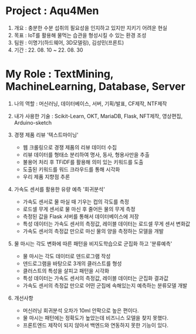 # Project : Aqu4Men
1. 개요 : 충분한 수분 섭취의 필요성을 인지하고 있지만 지키기 어려운 현실        
2. 목표 : IoT를 활용해 물먹는 습관을 형성시킬 수 있는 환경 조성
3. 팀원 : 이명기(하드웨어, 3D모델링), 김성민(프론트)
4. 기간 : 22. 08. 10 ~ 22. 08. 30

# My Role : TextMining, MachineLearning, Database, Server
1. 나의 역할 : 머신러닝, 데이터베이스, 서버, 기획/발표, CF제작, NTF제작

2. 내가 사용한 기술 : Scikit-Learn, OKT, MariaDB, Flask, NFT제작, 영상편집, Arduino-sketch

3. 경쟁 제품 리뷰 '텍스트마이닝'
    - 웹 크롤링으로 경쟁 제품의 리뷰 데이터 수집
    - 리뷰 데이터를 형태소 분리하여 명사, 동사, 형용사만을 추출
    - 불용어 처리 후 TFiDF를 활용해 의미 있는 키워드를 도출
    - 도출된 키워드를 워드 크라우드를 통해 시각화
    - 우리 제품 지향점 추론

4. 가속도 센서를 활용한 유량 예측 '회귀분석'
    - 가속도 센서로 물 마실 때 기우는 컵의 각도를 측정
    - 로드셀 무게 센서로 물 마신 후 줄어든 물의 무게 측정
    - 측정된 값을 Flask 서버를 통해서 데이터베이스에 저장
    - 특성 데이터는 가속도 센서의 측정값, 레이블 데이터는 로드셀 무게 센서 변화값
    - 가속도 센서의 측정값 만으로 마신 물의 양을 측정하는 모델을 개발

5. 물 마시는 각도 변화에 따른 패턴을 비지도학습으로 군집화 하고 '분류예측'
    - 물 마시는 각도 데이터로 덴드로그램 작성
    - 덴드로그램을 바탕으로 3개의 클러스트를 형성
    - 클러스트의 특성을 살피고 패턴을 시각화
    - 특성 데이터는 가속도 센서의 측정값, 레이블 데이터는 군집화 결과값
    - 가속도 센서의 측정값 만으로 어떤 군집에 속해있는지 예측하는 분류모델 개발

6. 개선사항
    - 머신러닝 회귀분석 오차가 10ml 안팍으로 높은 편이다.
    - 물 마시는 패턴에는 정확도가 높았는데 비즈니스 모델을 찾지 못했다.
    - 프론트엔드 제작이 되지 않아서 백엔드와 연동하지 못한 기능이 있다.
